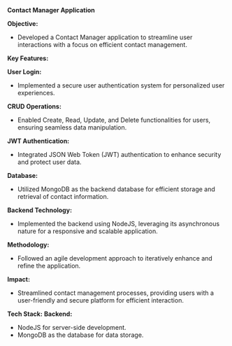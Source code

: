 **Contact Manager Application**

**Objective:**
- Developed a Contact Manager application to streamline user interactions with a focus on efficient contact management.

**Key Features:**

**User Login:**
- Implemented a secure user authentication system for personalized user experiences.

**CRUD Operations:**
- Enabled Create, Read, Update, and Delete functionalities for users, ensuring seamless data manipulation.

**JWT Authentication:**
- Integrated JSON Web Token (JWT) authentication to enhance security and protect user data.

**Database:**
- Utilized MongoDB as the backend database for efficient storage and retrieval of contact information.

**Backend Technology:**
- Implemented the backend using NodeJS, leveraging its asynchronous nature for a responsive and scalable application.

**Methodology:**
- Followed an agile development approach to iteratively enhance and refine the application.

**Impact:**
- Streamlined contact management processes, providing users with a user-friendly and secure platform for efficient interaction.

**Tech Stack:**
**Backend:**
- NodeJS for server-side development.
- MongoDB as the database for data storage.

